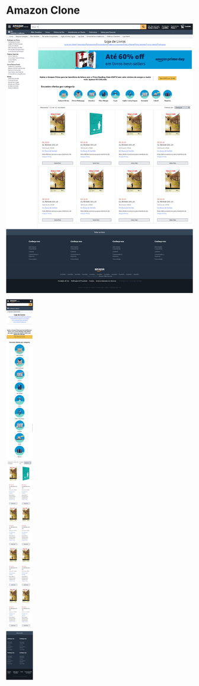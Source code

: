 # Amazon Clone

![Screenshot](screenshot.png "Amazon Clone")

![Screenshot](screenshot-mobile.png "Amazon Clone")